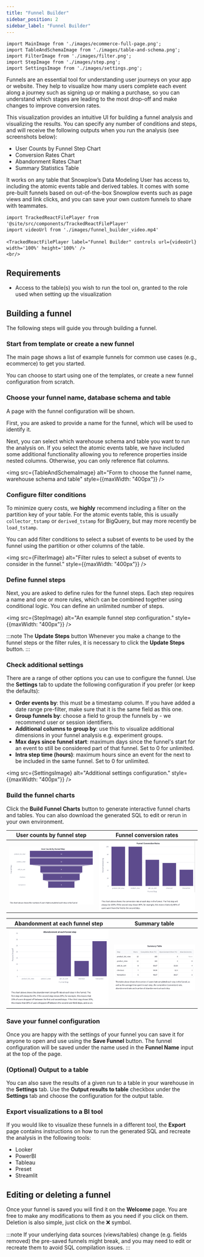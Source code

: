 ```yaml
---
title: "Funnel Builder"
sidebar_position: 2
sidebar_label: "Funnel Builder"
---
```


```mdx-code-block
import MainImage from './images/ecommerce-full-page.png';
import TableAndSchemaImage from './images/table-and-schema.png';
import FilterImage from './images/filter.png';
import StepImage from './images/step.png';
import SettingsImage from './images/settings.png';
```

Funnels are an essential tool for understanding user journeys on your app or website. They help to visualize how many users complete each event along a journey such as signing up or making a purchase, so you can understand which stages are leading to the most drop-off and make changes to improve conversion rates.

This visualization provides an intuitive UI for building a funnel analysis and visualizing the results. You can specify any number of conditions and steps, and will receive the following outputs when you run the analysis (see screenshots below):

- User Counts by Funnel Step Chart
- Conversion Rates Chart
- Abandonment Rates Chart
- Summary Statistics Table

It works on any table that Snowplow’s Data Modeling User has access to, including the atomic events table and derived tables. It comes with some pre-built funnels based on out-of-the-box Snowplow events such as page views and link clicks, and you can save your own custom funnels to share with teammates.


```mdx-code-block
import TrackedReactFilePlayer from '@site/src/components/TrackedReactFilePlayer'
import videoUrl from './images/funnel_builder_video.mp4'

<TrackedReactFilePlayer label="Funnel Builder" controls url={videoUrl} width='100%' height='100%' />
<br/>
```
## Requirements

- Access to the table(s) you wish to run the tool on, granted to the role used when setting up the visualization

## Building a funnel

The following steps will guide you through building a funnel.

### Start from template or create a new funnel

The main page shows a list of example funnels for common use cases (e.g., ecommerce) to get you started.

You can choose to start using one of the templates, or create a new funnel configuration from scratch.

### Choose your funnel name, database schema and table

A page with the funnel configuration will be shown.

First, you are asked to provide a name for the funnel, which will be used to identify it.

Next, you can select which warehouse schema and table you want to run the analysis on.
If you select the atomic events table, we have included some additional functionality allowing you to reference properties inside nested columns. Otherwise, you can only reference flat columns.

<img src={TableAndSchemaImage} alt="Form to choose the funnel name, warehouse schema and table" style={{maxWidth: "400px"}} />

### Configure filter conditions

To minimize query costs, we **highly** recommend including a filter on the partition key of your table.
For the atomic events table, this is usually `collector_tstamp` or `derived_tstamp` for BigQuery, but may more recently be `load_tstamp`.

You can add filter conditions to select a subset of events to be used by the funnel using the partition or other columns of the table.

<img src={FilterImage} alt="Filter rules to select a subset of events to consider in the funnel." style={{maxWidth: "400px"}} />

### Define funnel steps

Next, you are asked to define rules for the funnel steps.
Each step requires a name and one or more rules, which can be combined together using conditional logic.
You can define an unlimited number of steps.

<img src={StepImage} alt="An example funnel step configuration." style={{maxWidth: "400px"}} />

:::note The **Update Steps** button
Whenever you make a change to the funnel steps or the filter rules, it is necessary to click the **Update Steps** button.
:::

### Check additional settings

There are a range of other options you can use to configure the funnel.
Use the **Settings** tab to update the following configuration if you prefer (or keep the defaults):

- **Order events by**: this must be a timestamp column. If you have added a date range pre-filter, make sure that it is the same field as this one.
- **Group funnels by**: choose a field to group the funnels by - we recommend user or session identifiers.
- **Additional columns to group by**: use this to visualize additional dimensions in your funnel analysis e.g. experiment groups.
- **Max days since funnel start**: maximum days since the funnel's start for an event to still be considered part of that funnel. Set to 0 for unlimited.
- **Intra step time (hours)**: maximum hours since an event for the next to be included in the same funnel. Set to 0 for unlimited.

<img src={SettingsImage} alt="Additional settings configuration." style={{maxWidth: "400px"}} />

### Build the funnel charts

Click the **Build Funnel Charts** button to generate interactive funnel charts and tables.
You can also download the generated SQL to edit or rerun in your own environment.

| User counts by funnel step                                                  | Funnel conversion rates                                                       |
| --------------------------------------------------------------------------- | ----------------------------------------------------------------------------- |
| ![Chart showing user counts by funnel step.](images/output-user-counts.png) | ![Chart showing funnel conversion rates.](images/output-conversion-rates.png) |

| Abandonment at each funnel step                                                  | Summary table                                                      |
| -------------------------------------------------------------------------------- | ------------------------------------------------------------------ |
| ![Chart showing abandonment at each funnel step.](images/output-abandonment.png) | ![Summary table with the funnel steps.](images/output-summary.png) |

### Save your funnel configuration

Once you are happy with the settings of your funnel you can save it for anyone to open and use using the **Save Funnel** button.
The funnel configuration will be saved under the name used in the **Funnel Name** input at the top of the page.

### (Optional) Output to a table

You can also save the results of a given run to a table in your warehouse in the **Settings** tab.
Use the **Output results to table** checkbox under the **Settings** tab and choose the configuration for the output table.

### Export visualizations to a BI tool

If you would like to visualize these funnels in a different tool, the **Export** page contains instructions on how to run the generated SQL and recreate the analysis in the following tools:

- Looker
- PowerBI
- Tableau
- Preset
- Streamlit

## Editing or deleting a funnel
Once your funnel is saved you will find it on the **Welcome** page. You are free to make any modifications to them as you need if you click on them. Deletion is also simple, just click on the ❌ symbol.

:::note
If your underlying data sources (views/tables) change (e.g. fields removed) the pre-saved funnels might break, and you may need to edit or recreate them to avoid SQL compilation issues.
:::
